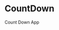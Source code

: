 # CountDown
 Count Down App
          
                           
                                                                                                                                                                      
                                                                                                       
                                                                                                      
                                                                                            
                                                                              
                                                    
                                   
                        
       
    
    
